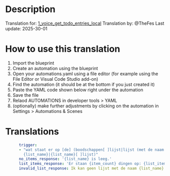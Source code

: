# Description

Translation for: [1_voice_get_todo_entries_local](/todo/1_voice_get_todo_entries_local.yaml)
Translation by: @TheFes
Last update: 2025-30-01

# How to use this translation

1. Import the blueprint
2. Create an automation using the blueprint
3. Open your automations.yaml using a file editor (for example using the File Editor or Visual Code Studio add-on)
4. Find the automation (it should be at the bottom if you just created it)
5. Paste the YAML code shown below right under the automation
5. Save the file
6. Relaod AUTOMATIONS in developer tools > YAML
7. (optionally) make further adjustments by clicking on the automation in Settings > Automations & Scenes

# Translations

```yaml
      trigger:
      - "wat staat er op [de] (boodschappen[ ]lijst|lijst (met de naam|genaamd) 
        {list_name}|{list_name}[ ]lijst)"
      no_items_response: '{list_name} is leeg.'
      list_items_response: 'Er staan {item_count} dingen op: {list_items}'
      invalid_list_response: Ik kan geen lijst met de naam {list_name} vinden.
```